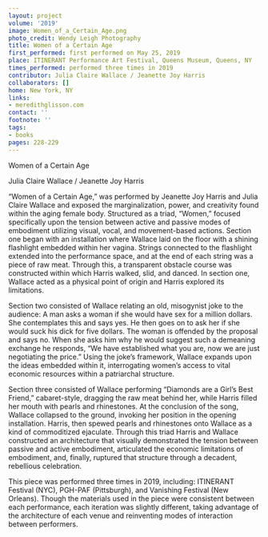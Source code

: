 ```yaml
---
layout: project
volume: '2019'
image: Women_of_a_Certain_Age.png
photo_credit: Wendy Leigh Photography
title: Women of a Certain Age
first_performed: first performed on May 25, 2019
place: ITINERANT Performance Art Festival, Queens Museum, Queens, NY
times_performed: performed three times in 2019
contributor: Julia Claire Wallace / Jeanette Joy Harris
collaborators: []
home: New York, NY
links:
- meredithglisson.com
contact: ''
footnote: ''
tags:
- books
pages: 228-229
---
```


Women of a Certain Age

Julia Claire Wallace / Jeanette Joy Harris

“Women of a Certain Age,” was performed by Jeanette Joy Harris and Julia Claire Wallace and exposed the marginalization, power, and creativity found within the aging female body. Structured as a triad, “Women,” focused specifically upon the tension between active and passive modes of embodiment utilizing visual, vocal, and movement-based actions. Section one began with an installation where Wallace laid on the floor with a shining flashlight embedded within her vagina. Strings connected to the flashlight extended into the performance space, and at the end of each string was a piece of raw meat. Through this, a transparent obstacle course was constructed within which Harris walked, slid, and danced. In section one, Wallace acted as a physical point of origin and Harris explored its limitations.

Section two consisted of Wallace relating an old, misogynist joke to the audience: A man asks a woman if she would have sex for a million dollars. She contemplates this and says yes. He then goes on to ask her if she would suck his dick for five dollars. The woman is offended by the proposal and says no. When she asks him why he would suggest such a demeaning exchange he responds, “We have established what you are, now we are just negotiating the price.” Using the joke’s framework, Wallace expands upon the ideas embedded within it, interrogating women’s access to vital economic resources within a patriarchal structure.

Section three consisted of Wallace performing “Diamonds are a Girl’s Best Friend,” cabaret-style, dragging the raw meat behind her, while Harris filled her mouth with pearls and rhinestones. At the conclusion of the song, Wallace collapsed to the ground, invoking her position in the opening installation. Harris, then spewed pearls and rhinestones onto Wallace as a kind of commoditized ejaculate. Through this triad Harris and Wallace constructed an architecture that visually demonstrated the tension between passive and active embodiment, articulated the economic limitations of embodiment, and, finally, ruptured that structure through a decadent, rebellious celebration.

This piece was performed three times in 2019, including: ITINERANT Festival (NYC), PGH-PAF (Pittsburgh), and Vanishing Festival (New Orleans). Though the materials used in the piece were consistent between each performance, each iteration was slightly different, taking advantage of the architecture of each venue and reinventing modes of interaction between performers.
